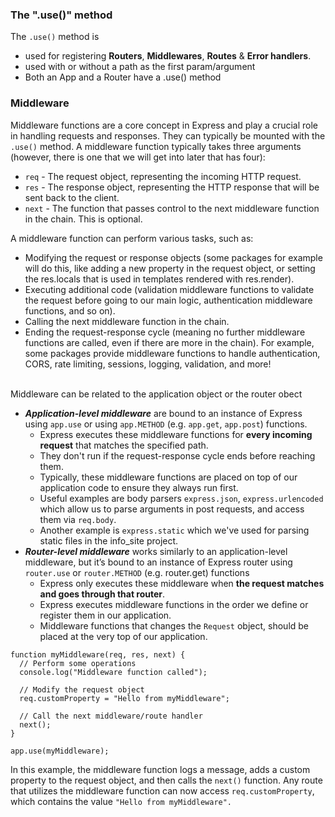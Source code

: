 ### The ".use()" method
The `.use()` method is 
- used for registering **Routers**, **Middlewares**, **Routes** & **Error handlers**.
- used with or without a path as the first param/argument
- Both an App and a Router have a .use() method

### Middleware
Middleware functions are a core concept in Express and play a crucial role in handling requests and responses. They can 
typically be mounted with the `.use()` method. A middleware function typically takes three arguments (however, there is one 
that we will get into later that has four):
- `req` - The request object, representing the incoming HTTP request.
- `res` - The response object, representing the HTTP response that will be sent back to the client.
- `next` - The function that passes control to the next middleware function in the chain. This is optional.

A middleware function can perform various tasks, such as:
- Modifying the request or response objects (some packages for example will do this, like adding a new property in the request 
    object, or setting the res.locals that is used in templates rendered with res.render).
- Executing additional code (validation middleware functions to validate the request before going to our main logic, 
    authentication middleware functions, and so on).
- Calling the next middleware function in the chain.
- Ending the request-response cycle (meaning no further middleware functions are called, even if there are more in the chain).
For example, some packages provide middleware functions to handle authentication, CORS, rate limiting, sessions, logging, 
validation, and more! <br><br>

Middleware can be related to the application object or the router obect
- ***Application-level middleware*** are bound to an instance of Express using `app.use` or using `app.METHOD` (e.g. 
    `app.get`, `app.post`) functions. 
    - Express executes these middleware functions for **every incoming request** that matches the specified path.
    - They don't run if the request-response cycle ends before reaching them.
    - Typically, these middleware functions are placed on top of our application code to ensure they always run first.
    - Useful examples are body parsers `express.json`, `express.urlencoded` which allow us to parse arguments in post requests,
        and access them via `req.body`.
    - Another example is `express.static` which we've used for parsing static files in the info_site project.
- ***Router-level middleware*** works similarly to an application-level middleware, but it’s bound to an instance of Express 
    router using `router.use` or `router.METHOD` (e.g. router.get) functions
    - Express only executes these middleware when **the request matches and goes through that router**.
    - Express executes middleware functions in the order we define or register them in our application.
    - Middleware functions that changes the `Request` object, should be placed at the very top of our application.
```JS
function myMiddleware(req, res, next) {
  // Perform some operations
  console.log("Middleware function called");

  // Modify the request object
  req.customProperty = "Hello from myMiddleware";

  // Call the next middleware/route handler
  next();
}

app.use(myMiddleware);
```
In this example, the middleware function logs a message, adds a custom property to the request object, and then calls the `next()` 
function. Any route that utilizes the middleware function can now access `req.customProperty`, which contains the value 
`"Hello from myMiddleware".`